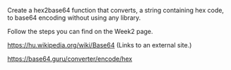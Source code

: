 Create a hex2base64 function that converts, a string containing hex code, to base64 encoding without using any library.

Follow the steps you can find on the Week2 page.

https://hu.wikipedia.org/wiki/Base64 (Links to an external site.)

https://base64.guru/converter/encode/hex